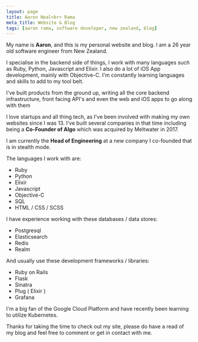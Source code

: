 ```yaml
---
layout: page
title: Aaron Neal<br> Rama
meta_title: Website & Blog
tags: [aaron rama, software developer, new zealand, blog]
---
```


My name is **Aaron**, and this is my personal website and blog. I am a 26 year old software engineer from New Zealand.

I specialise in the backend side of things, I work with many languages such as Ruby, Python, Javascript and Elixir. I also do a lot of iOS App development, mainly with Objective-C. I'm constantly learning languages and skills to add to my tool belt.

I've built products from the ground up, writing all the core backend infrastructure, front facing API's and even 
the web and iOS apps to go along with them

I love startups and all thing tech, as I've been involved with making my own
websites since I was 13. I've built several companies in that time including
being a **Co-Founder of Algo** which was acquired by Meltwater in 2017.

I am currently the **Head of Engineering** at a new company I co-founded that is in stealth mode.

The languages I work with are:

- Ruby
- Python
- Elixir
- Javascript
- Objective-C 
- SQL
- HTML / CSS / SCSS

I have experience working with these databases / data stores:

- Postgresql
- Elasticsearch 
- Redis
- Realm

And usually use these development frameworks / libraries:

- Ruby on Rails 
- Flask
- Sinatra
- Plug ( Elixir ) 
- Grafana

I'm a big fan of the Google Cloud Platform and have recently been learning to utilize Kubernetes.

Thanks for taking the time to check out my site, please do have a read of my blog
and feel free to comment or get in contact with me. 